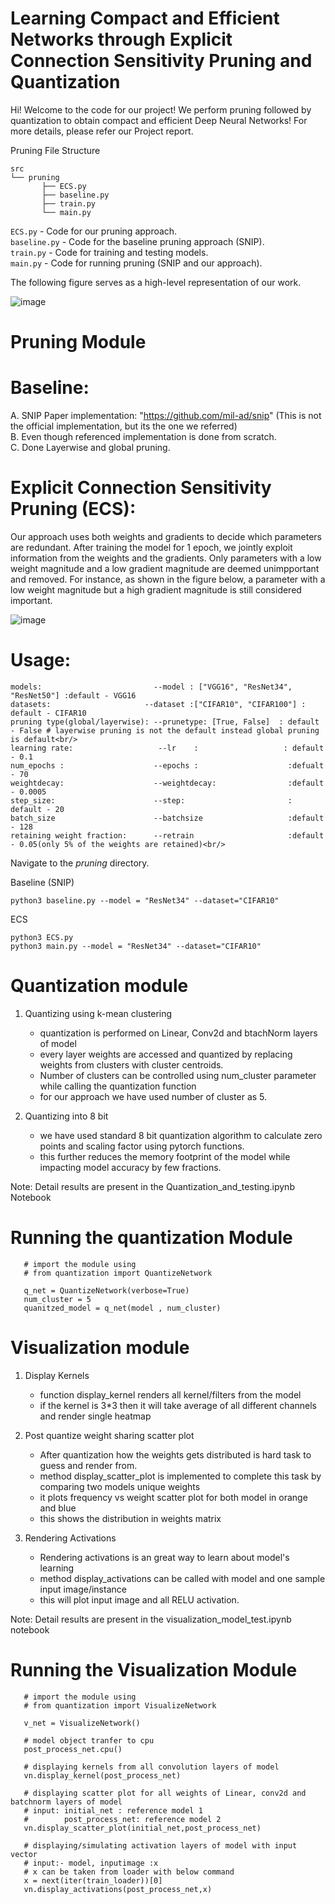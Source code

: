 # Learning Compact and Efficient Networks through Explicit Connection Sensitivity Pruning and Quantization

Hi! Welcome to the code for our project! We perform pruning followed by quantization to obtain compact and efficient Deep Neural Networks! For more details, please refer our Project report.

Pruning File Structure

```
src
└── pruning
       ├── ECS.py
       ├── baseline.py
       ├── train.py          
       └── main.py        
```
 
 ```ECS.py``` - Code for our pruning approach.<br/>
 ```baseline.py``` - Code for the baseline pruning approach (SNIP).<br/>
 ```train.py``` - Code for training and testing models.<br/>
 ```main.py``` - Code for running pruning (SNIP and our approach).<br/>


The following figure serves as a high-level representation of our work.

![image](https://user-images.githubusercontent.com/37202614/118072436-c86d0480-b377-11eb-881e-1a6d4bb8f7dc.png)


# Pruning Module

# Baseline:  
A. SNIP Paper implementation: "https://github.com/mil-ad/snip" (This is not the official implementation, but its the one we referred)<br/> 
B. Even though referenced implementation is done from scratch.<br/> 
C. Done Layerwise and global pruning.<br/>


# Explicit Connection Sensitivity Pruning (ECS):

Our approach uses both weights and gradients to decide which parameters are redundant. After training the model for 1 epoch, we jointly exploit information from the weights and the gradients. Only parameters with a low weight magnitude and a low gradient magnitude are deemed unimpportant and removed. For instance, as shown in the figure below, a parameter with a low weight magnitude but a high gradient magnitude is still considered important.

![image](https://user-images.githubusercontent.com/37202614/118072561-14b84480-b378-11eb-9c67-f8f8ec9c80d1.png)



# Usage:
```
models:                         --model : ["VGG16", "ResNet34", "ResNet50"] :default - VGG16 
datasets:                     --dataset :["CIFAR10", "CIFAR100"] : default - CIFAR10
pruning type(global/layerwise): --prunetype: [True, False]  : default - False # layerwise pruning is not the default instead global pruning is default<br/> 
learning rate:                   --lr    :                   : default - 0.1
num_epochs :                    --epochs :                    :defualt - 70
weightdecay:                    --weightdecay:                :default - 0.0005
step_size:                      --step:                       : default - 20
batch_size                      --batchsize                   :default - 128
retaining weight fraction:      --retrain                     :default - 0.05(only 5% of the weights are retained)<br/> 
```

Navigate to the _pruning_ directory. 

Baseline (SNIP)
```
python3 baseline.py --model = "ResNet34" --dataset="CIFAR10"
```

ECS
```
python3 ECS.py 
python3 main.py --model = "ResNet34" --dataset="CIFAR10"
```


# Quantization module

1. Quantizing using k-mean clustering 
    - quantization is performed on Linear, Conv2d and btachNorm layers of model
    - every layer weights are accessed and quantized by replacing weights from clusters with cluster centroids.
    - Number of clusters can be controlled using num_cluster parameter while calling the quantization function
    - for our approach we have used number of cluster as 5.
    
2. Quantizing into 8 bit
    - we have used standard 8 bit quantization algorithm to calculate zero points and scaling factor using pytorch functions.
    - this further reduces the memory footprint of the model while impacting model accuracy by few fractions.
   
Note: Detail results are present in the Quantization_and_testing.ipynb Notebook
# Running the quantization Module
```
   # import the module using 
   # from quantization import QuantizeNetwork
   
   q_net = QuantizeNetwork(verbose=True)
   num_cluster = 5
   quanitzed_model = q_net(model , num_cluster)
```

 
# Visualization module

1. Display Kernels 
    - function display_kernel renders all kernel/filters from the model
    - if the kernel is 3*3 then it will take average of all different channels and render single heatmap
    
2. Post quantize weight sharing scatter plot
    - After quantization how the weights gets distributed is hard task to guess and render from.
    - method display_scatter_plot is implemented to complete this task by comparing two models unique weights
    - it plots frequency vs weight scatter plot for both model in orange and blue
    - this shows the distribution in weights matrix
   
3. Rendering Activations
   - Rendering activations is an great way to learn about model's learning
   - method display_activations can be called with model and one sample input image/instance
   - this will plot input image and all RELU activation.

Note: Detail results are present in the visualization_model_test.ipynb notebook
   
# Running the Visualization Module
```
   # import the module using 
   # from quantization import VisualizeNetwork
   
   v_net = VisualizeNetwork()
   
   # model object tranfer to cpu
   post_process_net.cpu()
   
   # displaying kernels from all convolution layers of model
   vn.display_kernel(post_process_net)
   
   # displaying scatter plot for all weights of Linear, conv2d and batchnorm layers of model
   # input: initial_net : reference model 1
   #        post_process_net: reference model 2
   vn.display_scatter_plot(initial_net,post_process_net)
   
   # displaying/simulating activation layers of model with input vector
   # input:- model, inputimage :x
   # x can be taken from loader with below command 
   x = next(iter(train_loader))[0]
   vn.display_activations(post_process_net,x)
   
```


